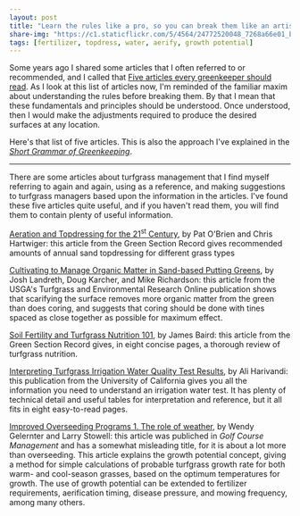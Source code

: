 ```yaml
---
layout: post
title: "Learn the rules like a pro, so you can break them like an artist"
share-img: "https://c1.staticflickr.com/5/4564/24772520048_7268a66e01_b_d.jpg"
tags: [fertilizer, topdress, water, aerify, growth potential]
---
```


Some years ago I shared some articles that I often referred to or recommended, and I called that [Five articles every greenkeeper should read](http://www.blog.asianturfgrass.com/2012/04/five-articles-every-greenkeeper-should-read.html). As I look at this list of articles now, I'm reminded of the familiar maxim about understanding the rules before breaking them. By that I mean that these fundamentals and principles should be understood. Once understood, then I would make the adjustments required to produce the desired surfaces at any location.

Here's that list of five articles. This is also the approach I've explained in the [*Short Grammar of Greenkeeping*](https://leanpub.com/short_grammar_of_greenkeeping).

---

There are some articles about turfgrass management that I find myself referring to again and again, using as a reference, and making suggestions to turfgrass managers based upon the information in the articles. I've found these five articles quite useful, and if you haven't read them, you will find them to contain plenty of useful information.

[Aeration and Topdressing for the 21<sup>st</sup> Century](http://gsrpdf.lib.msu.edu/ticpdf.py?file=/2000s/2003/030301.pdf), by Pat O'Brien and Chris Hartwiger: this article from the Green Section Record gives recommended amounts of annual sand topdressing for different grass types

[Cultivating to Manage Organic Matter in Sand-based Putting Greens](http://usgatero.msu.edu/v06/n19.pdf), by Josh Landreth, Doug Karcher, and Mike Richardson: this article from the USGA's Turfgrass and Environmental Research Online publication shows that scarifying the surface removes more organic matter from the green than does coring, and suggests that coring should be done with tines spaced as close together as possible for maximum effect.

[Soil Fertility and Turfgrass Nutrition 101](http://gsrpdf.lib.msu.edu/ticpdf.py?file=/2000s/2007/070901.pdf), by James Baird: this article from the Green Section Record gives, in eight concise pages, a thorough review of turfgrass nutrition.

[Interpreting Turfgrass Irrigation Water Quality Test Results](http://anrcatalog.ucanr.edu/pdf/8009.pdf), by Ali Harivandi: this publication from the University of California gives you all the information you need to understand an irrigation water test. It has plenty of technical detail and useful tables for interpretation and reference, but it all fits in eight easy-to-read pages.

[Improved Overseeding Programs 1. The role of weather](http://files.asianturfgrass.com/gelernter_stowell_2005_improved_overseeding_gp.pdf), by Wendy Gelernter and Larry Stowell: this article was publiched in *Golf Course Management* and has a somewhat misleading title, for it is about a lot more than overseeding. This article explains the growth potential concept, giving a method for simple calculations of probable turfgrass growth rate for both warm- and cool-season grasses, based on the optimum temperatures for growth. The use of growth potential can be extended to fertilizer requirements, aerification timing, disease pressure, and mowing frequency, among many others.
